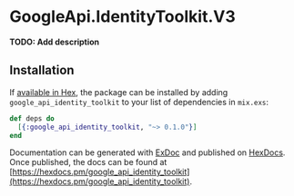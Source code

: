 # GoogleApi.IdentityToolkit.V3

**TODO: Add description**

## Installation

If [available in Hex](https://hex.pm/docs/publish), the package can be installed
by adding `google_api_identity_toolkit` to your list of dependencies in `mix.exs`:

```elixir
def deps do
  [{:google_api_identity_toolkit, "~> 0.1.0"}]
end
```

Documentation can be generated with [ExDoc](https://github.com/elixir-lang/ex_doc)
and published on [HexDocs](https://hexdocs.pm). Once published, the docs can
be found at [https://hexdocs.pm/google_api_identity_toolkit](https://hexdocs.pm/google_api_identity_toolkit).
